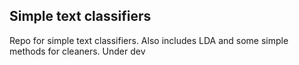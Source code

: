 ## Simple text classifiers

Repo for simple text classifiers. Also includes LDA and some simple methods for cleaners. Under dev